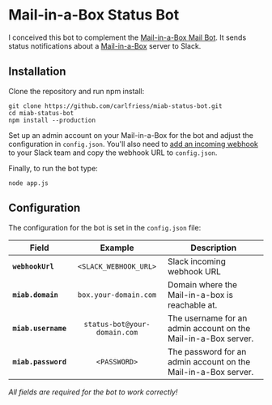 # Mail-in-a-Box Status Bot

I conceived this bot to complement the [Mail-in-a-Box Mail Bot](https://github.com/carlfriess/miab-mail-bot). It sends status notifications about a [Mail-in-a-Box](https://mailinabox.email) server to Slack.

## Installation

Clone the repository and run npm install:
 
```
git clone https://github.com/carlfriess/miab-status-bot.git
cd miab-status-bot
npm install --production

```

Set up an admin account on your Mail-in-a-Box for the bot and adjust the configuration in `config.json`. You'll also need to [add an incoming webhook](https://my.slack.com/services/new/incoming-webhook/) to your Slack team and copy the webhook URL to `config.json`.

Finally, to run the bot type:

```
node app.js
```

## Configuration

The configuration for the bot is set in the `config.json` file:


| Field | Example | Description |
| ----- |:-------:| ----------- |
| **`webhookUrl`** | `<SLACK_WEBHOOK_URL>` | Slack incoming webhook URL |
| **`miab.domain`** | `box.your-domain.com` | Domain where the Mail-in-a-box is reachable at. |
| **`miab.username`** | `status-bot@your-domain.com` | The username for an admin account on the Mail-in-a-Box server. |
| **`miab.password`** | `<PASSWORD>` | The password for an admin account on the Mail-in-a-Box server. |

*All fields are required for the bot to work correctly!*
